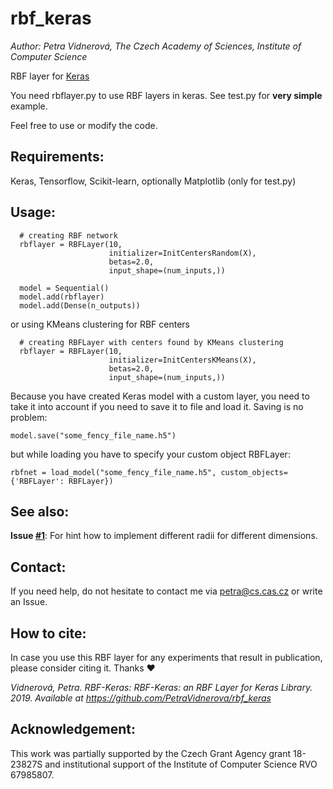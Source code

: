 # rbf_keras
*Author: Petra Vidnerová, The Czech Academy of Sciences, Institute of Computer Science*


RBF layer for [Keras](https://keras.io/)

You need rbflayer.py to use RBF layers in keras. See test.py for
**very simple** example.

Feel free to use or modify the code. 

## Requirements:
 Keras, Tensorflow, Scikit-learn, optionally Matplotlib (only for test.py)

## Usage:

```
  # creating RBF network
  rbflayer = RBFLayer(10,
                      initializer=InitCentersRandom(X),
                      betas=2.0,
                      input_shape=(num_inputs,))

  model = Sequential()
  model.add(rbflayer)
  model.add(Dense(n_outputs))
``` 

or using KMeans clustering for RBF centers 

```
  # creating RBFLayer with centers found by KMeans clustering
  rbflayer = RBFLayer(10,
                      initializer=InitCentersKMeans(X),
                      betas=2.0,
                      input_shape=(num_inputs,))
``` 

 Because you have created Keras model with a custom layer, you need to take it into 
 account if you need to save it to file and load it.
 Saving is no problem:
 ```
 model.save("some_fency_file_name.h5")
 ```
 but while loading you have to specify your custom object RBFLayer:
 ```
 rbfnet = load_model("some_fency_file_name.h5", custom_objects={'RBFLayer': RBFLayer})
 ```

## See also:
**Issue [#1](https://github.com/PetraVidnerova/rbf_keras/issues/1)**:
For hint how to implement different radii for different dimensions.

## Contact:
If you need help, do not hesitate to contact me via petra@cs.cas.cz or write an Issue.

## How to cite:
In case you use this RBF layer for any experiments that result in publication, please consider citing it. Thanks :heart:

*Vidnerová, Petra. RBF-Keras: RBF-Keras: an RBF Layer for Keras Library. 2019. 
Available at https://github.com/PetraVidnerova/rbf_keras*

## Acknowledgement: 
This work  was partially supported by the Czech Grant Agency grant 18-23827S 
and institutional support of the Institute of Computer Science RVO 67985807.


